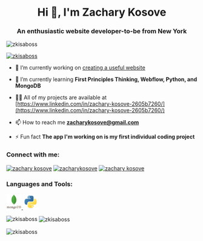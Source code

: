 <h1 align="center">Hi 👋, I'm Zachary Kosove</h1>
<h3 align="center">An enthusiastic website developer-to-be from New York</h3>

<p align="left"> <img src="https://komarev.com/ghpvc/?username=zkisaboss&label=Profile%20views&color=0e75b6&style=flat" alt="zkisaboss" /> </p>

<p align="left"> <a href="https://github.com/ryo-ma/github-profile-trophy"><img src="https://github-profile-trophy.vercel.app/?username=zkisaboss" alt="zkisaboss" /></a> </p>

- 🔭 I’m currently working on [creating a useful website](https://github.com/zkisaboss/Food-App)

- 🌱 I’m currently learning **First Principles Thinking, Webflow, Python, and MongoDB**

- 👨‍💻 All of my projects are available at [https://www.linkedin.com/in/zachary-kosove-2605b7260/](https://www.linkedin.com/in/zachary-kosove-2605b7260/)

- 📫 How to reach me **zacharykosove@gmail.com**

- ⚡ Fun fact **The app I'm working on is my first individual coding project**

<h3 align="left">Connect with me:</h3>
<p align="left">
<a href="https://linkedin.com/in/zachary kosove" target="blank"><img align="center" src="https://raw.githubusercontent.com/rahuldkjain/github-profile-readme-generator/master/src/images/icons/Social/linked-in-alt.svg" alt="zachary kosove" height="30" width="40" /></a>
<a href="https://instagram.com/zacharykosove" target="blank"><img align="center" src="https://raw.githubusercontent.com/rahuldkjain/github-profile-readme-generator/master/src/images/icons/Social/instagram.svg" alt="zacharykosove" height="30" width="40" /></a>
<a href="https://www.youtube.com/c/zachary kosove" target="blank"><img align="center" src="https://raw.githubusercontent.com/rahuldkjain/github-profile-readme-generator/master/src/images/icons/Social/youtube.svg" alt="zachary kosove" height="30" width="40" /></a>
</p>

<h3 align="left">Languages and Tools:</h3>
<p align="left"> <a href="https://www.mongodb.com/" target="_blank" rel="noreferrer"> <img src="https://raw.githubusercontent.com/devicons/devicon/master/icons/mongodb/mongodb-original-wordmark.svg" alt="mongodb" width="40" height="40"/> </a> <a href="https://www.python.org" target="_blank" rel="noreferrer"> <img src="https://raw.githubusercontent.com/devicons/devicon/master/icons/python/python-original.svg" alt="python" width="40" height="40"/> </a> </p>

<p><img align="left" src="https://github-readme-stats.vercel.app/api/top-langs?username=zkisaboss&show_icons=true&locale=en&layout=compact" alt="zkisaboss" /></p>

<p>&nbsp;<img align="center" src="https://github-readme-stats.vercel.app/api?username=zkisaboss&show_icons=true&locale=en" alt="zkisaboss" /></p>

<p><img align="center" src="https://github-readme-streak-stats.herokuapp.com/?user=zkisaboss&" alt="zkisaboss" /></p>
